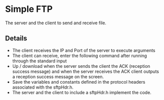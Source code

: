 # Simple FTP

The server and the client to send and receive file.

## Details

- The client receives the IP and Port of the server to execute arguments
- The client can receive, enter the following command after running through the standard input
- Up / download when the server sends the client the ACK (reception success message) and when the server receives the ACK client outputs a reception success message on the screen.
- Save the variables and constants defined in the protocol headers associated with the sftpHdr.h.
- The server and the client to include a sftpHdr.h implement the code.